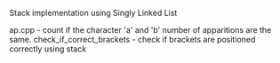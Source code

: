 Stack implementation
using Singly Linked List

ap.cpp - count if the character 'a' and 'b' number of  apparitions are the same.
check_if_correct_brackets - check if brackets are positioned correctly using stack